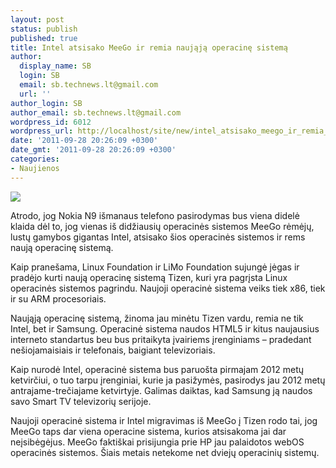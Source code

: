 ```yaml
---
layout: post
status: publish
published: true
title: Intel atsisako MeeGo ir remia naująją operacinę sistemą
author:
  display_name: SB
  login: SB
  email: sb.technews.lt@gmail.com
  url: ''
author_login: SB
author_email: sb.technews.lt@gmail.com
wordpress_id: 6012
wordpress_url: http://localhost/site/new/intel_atsisako_meego_ir_remia_naujaja_operacine_sistema/
date: '2011-09-28 20:26:09 +0300'
date_gmt: '2011-09-28 20:26:09 +0300'
categories:
- Naujienos
---
```

<div class="imgright"><img src="http://technews.lt/upload/redvalemeego2.jpg"  /></div>
<p>Atrodo, jog Nokia N9 išmanaus telefono pasirodymas bus viena didelė klaida dėl to, jog vienas iš didžiausių operacinės sistemos MeeGo rėmėjų, lustų gamybos gigantas Intel, atsisako šios operacinės sistemos ir rems naują operacinę sistemą.</p>
<p>Kaip pranešama, Linux Foundation ir LiMo Foundation sujungė jėgas ir pradėjo kurti naują operacinę sistemą Tizen, kuri yra pagrįsta Linux operacinės sistemos pagrindu. Naujoji operacinė sistema veiks tiek x86, tiek ir su ARM procesoriais.</p>
<p>Naująją operacinę sistemą, žinoma jau minėtu Tizen vardu, remia ne tik Intel, bet ir Samsung. Operacinė sistema naudos HTML5 ir kitus naujausius interneto standartus beu bus pritaikyta įvairiems įrenginiams – pradedant nešiojamaisiais ir telefonais, baigiant televizoriais.</p>
<p>Kaip nurodė Intel, operacinė sistema bus paruošta pirmajam 2012 metų ketvirčiui, o tuo tarpu įrenginiai, kurie ja pasižymės, pasirodys jau 2012 metų antrajame-trečiajame ketvirtyje. Galimas daiktas, kad Samsung ją naudos savo Smart TV televizorių serijoje.</p>
<p>Naujoji operacinė sistema ir Intel migravimas iš MeeGo į Tizen rodo tai, jog MeeGo taps dar viena operacine sistema, kurios atsisakoma jai dar neįsibėgėjus. MeeGo faktiškai prisijungia prie HP jau palaidotos webOS operacinės sistemos. Šiais metais netekome net dviejų operacinių sistemų.</p>
